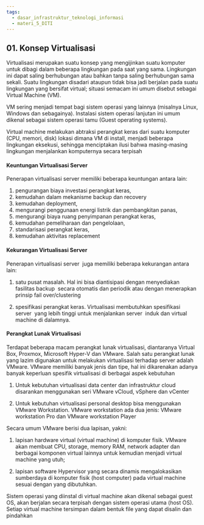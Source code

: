 ```yaml
---
tags:
  - dasar_infrastruktur_teknologi_informasi
  - materi_5_DITI
---
```

## 01. Konsep Virtualisasi

Virtualisasi merupakan suatu konsep yang mengijinkan suatu komputer untuk dibagi dalam beberapa lingkungan pada saat yang sama. Lingkungan ini dapat saling berhubungan atau bahkan tanpa saling berhubungan sama sekali. Suatu lingkungan disadari ataupun tidak bisa jadi berjalan pada suatu lingkungan yang bersifat virtual; situasi semacam ini umum disebut sebagai Virtual Machine (VM). 

VM sering menjadi tempat bagi sistem operasi yang lainnya (misalnya Linux, Windows dan sebagainya). Instalasi sistem operasi lanjutan ini umum dikenal sebagai sistem operasi tamu (Guest operating systems). 

Virtual machine melakukan abtraksi perangkat keras dari suatu komputer (CPU, memori, disk) lokasi dimana VM di install, menjadi beberapa lingkungan eksekusi, sehingga menciptakan ilusi bahwa masing-masing lingkungan menjalankan komputernya secara terpisah

#### Keuntungan Virtualisasi Server

Penerapan virtualisasi server memiliki beberapa keuntungan antara lain:

1. pengurangan biaya investasi perangkat keras,
2. kemudahan dalam mekanisme backup dan recovery
3. kemudahan deployment,
4. mengurangi penggunaan energi listrik dan pembangkitan panas,
5. mengurangi biaya ruang penyimpanan perangkat keras,
6. kemudahan pemeliharaan dan pengelolaan,
7. standarisasi perangkat keras,
8. kemudahan aktivitas replacement

#### Kekurangan Virtualisasi Server

Penerapan virtualisasi server  juga memiliki beberapa kekurangan antara lain:

1. satu pusat masalah. Hal ini bisa diantisipasi dengan menyediakan fasilitas backup  secara otomatis dan periodik atau dengan menerapkan prinsip fail over/clustering
   
2. spesifikasi perangkat keras. Virtualisasi membutuhkan spesifikasi server  yang lebih tinggi untuk menjalankan server  induk dan virtual machine di dalamnya.

#### Perangkat Lunak Virtualisasi

Terdapat beberapa macam perangkat lunak virtualisasi, diantaranya Virtual Box, Proxmox, Microsoft Hyper-V dan VMware. Salah satu perangkat lunak yang lazim digunakan untuk melakukan virtualisasi terhadap server adalah VMware. VMware memiliki banyak jenis dan tipe, hal ini dikarenakan adanya banyak keperluan spesifik virtualisasi di berbagai aspek kebutuhan

1. Untuk kebutuhan virtualisasi data center dan infrastruktur cloud disarankan menggunakan seri VMware vCloud, vSphere dan vCenter
   
2. Untuk kebutuhan virtualisasi personal desktop bisa menggunakan VMware Workstation. VMware workstation ada dua jenis: VMware workstation Pro dan VMware workstation Player

Secara umum VMware berisi dua lapisan, yakni:

1. lapisan hardware virtual (virtual machine) di komputer fisik. VMware akan membuat CPU, storage, memory RAM, network adapter dan berbagai komponen virtual lainnya untuk kemudian menjadi virtual machine yang utuh;
   
2. lapisan software Hypervisor yang secara dinamis mengalokasikan sumberdaya di komputer fisik (host computer) pada virtual machine sesuai dengan yang dibutuhkan.

Sistem operasi yang diinstal di virtual machine akan dikenal sebagai guest OS, akan berjalan secara terpisah dengan sistem operasi utama (host OS). Setiap virtual machine tersimpan dalam bentuk file yang dapat disalin dan pindahkan